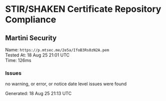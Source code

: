 # STIR/SHAKEN Certificate Repository Compliance

## Martini Security

Name: `https://p.mtsec.me/2e5a/IfoB3Rs0zN2A.pem`\
Tested At: 18 Aug 25 21:01 UTC\
Time: 126ms

### Issues

no warning, or error, or notice date level issues were found

Generated: 18 Aug 25 21:13 UTC